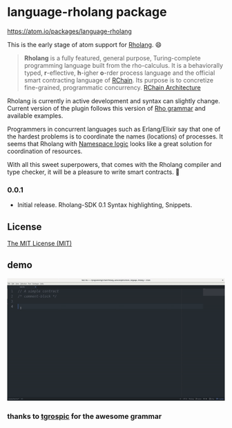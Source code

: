 # language-rholang package

https://atom.io/packages/language-rholang

This is the early stage of atom support for [Rholang][rho-github]. :smile:

> **Rholang** is a fully featured, general purpose, Turing-complete programming language built from the rho-calculus. It is a behaviorally typed, **r**-eflective, **h**-igher **o**-rder process language and the official smart contracting language of [RChain][rchain-coop]. Its purpose is to concretize fine-grained, programmatic concurrency. [RChain Architecture][arch-rholang]

Rholang is currently in active development and syntax can slightly change. Current version of the plugin follows this version of [Rho grammar][rho-bnf-origin] and available examples.

Programmers in concurrent languages such as Erlang/Elixir say that one of the hardest problems is to coordinate the names (locations) of processes. It seems that Rholang with [Namespace logic][arch-namespace-logic] looks like a great solution for coordination of resources.

With all this sweet superpowers, that comes with the Rholang compiler and type checker, it will be a pleasure to write smart contracts. :lollipop:

### 0.0.1
- Initial release. Rholang-SDK 0.1 Syntax highlighting, Snippets.

## License

[The MIT License (MIT)][license]

## demo
![demogif](samples/demo.gif)
 

### thanks to [tgrospic](https://github.com/tgrospic) for the awesome grammar

[rchain-coop]: https://www.rchain.coop
[rho-github]: https://github.com/rchain/rchain/tree/master/rholang
[rho-bnf-origin]: https://github.com/rchain/rchain/blob/2710ac95a304afd3840f3c77d72ee37e607dbf53/rholang/src/main/bnfc/rholang.cf
[arch-rholang]: http://rchain-architecture.readthedocs.io/en/latest/contracts/contract-design.html#rholang-a-concurrent-language
[arch-namespace-logic]: http://rchain-architecture.readthedocs.io/en/latest/contracts/namespaces.html#namespace-logic
[tuplespaces-to-picalculus]: http://mobile-process-calculi-for-programming-the-new-blockchain.readthedocs.io/en/latest/actors-tuples-and-pi.html#from-tuplespaces-to-calculus

[license]: https://github.com/flowpoint/atom_language_rholang/blob/master/LICENSE
